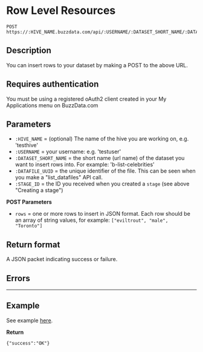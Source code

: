 # Row Level Resources

    POST https://:HIVE_NAME.buzzdata.com/api/:USERNAME/:DATASET_SHORT_NAME/:DATAFILE_UUID/stage/:STAGE_ID/rows

## Description

You can insert rows to your dataset by making a POST to the above URL.

## Requires authentication

You must be using a registered oAuth2 client created in your My Applications menu on BuzzData.com

## Parameters

- `:HIVE_NAME` = (optional) The name of the hive you are working on, e.g. 'testhive'
- `:USERNAME` = your username: e.g. 'testuser'
- `:DATASET_SHORT_NAME` = the short name (url name) of the dataset you want to insert rows into. For example: 'b-list-celebrities'
- `:DATAFILE_UUID` = the unique identifier of the file. This can be seen when you make a "list_datafiles" API call.
- `:STAGE_ID` = the ID you received when you created a `stage` (see above "Creating a stage") 

**POST Parameters**

- `rows` = one or more rows to insert in JSON format. Each row should be an array of string values, for example: `["eviltrout", "male", "Toronto"]`

## Return format

A JSON packet indicating success or failure.

## Errors

***

## Example

See example <a href="https://github.com/buzzdata/buzzdata_client/blob/master/samples/append_data.rb">here</a>.

**Return**

    {"success":"OK"}
